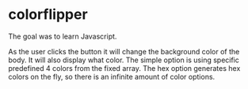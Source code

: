 # colorflipper
The goal was to learn Javascript. 


As the user clicks the button it will change the background color of the body. It will also display what color.
The simple option is using specific predefined 4 colors from the fixed array.
The hex option generates hex colors on the fly, so there is an infinite amount of color options.
